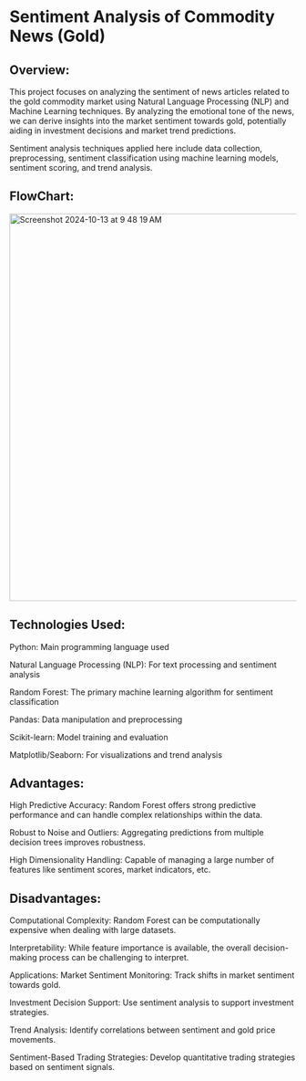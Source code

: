 # Sentiment Analysis of Commodity News (Gold)

## Overview:
This project focuses on analyzing the sentiment of news articles related to the gold commodity market using Natural Language Processing (NLP) and Machine Learning techniques. By analyzing the emotional tone of the news, we can derive insights into the market sentiment towards gold, potentially aiding in investment decisions and market trend predictions.

Sentiment analysis techniques applied here include data collection, preprocessing, sentiment classification using machine learning models, sentiment scoring, and trend analysis.

## FlowChart:
<img width="679" alt="Screenshot 2024-10-13 at 9 48 19 AM" src="https://github.com/user-attachments/assets/99c9bae4-6f49-4e58-af03-e5c3386b02ee">

## Technologies Used:
Python: Main programming language used

Natural Language Processing (NLP): For text processing and sentiment analysis

Random Forest: The primary machine learning algorithm for sentiment classification

Pandas: Data manipulation and preprocessing

Scikit-learn: Model training and evaluation

Matplotlib/Seaborn: For visualizations and trend analysis

## Advantages:
High Predictive Accuracy: Random Forest offers strong predictive performance and can handle complex relationships within the data.

Robust to Noise and Outliers: Aggregating predictions from multiple decision trees improves robustness.

High Dimensionality Handling: Capable of managing a large number of features like sentiment scores, market indicators, etc.

## Disadvantages:
Computational Complexity: Random Forest can be computationally expensive when dealing with large datasets.

Interpretability: While feature importance is available, the overall decision-making process can be challenging to interpret.

Applications:
Market Sentiment Monitoring: Track shifts in market sentiment towards gold.

Investment Decision Support: Use sentiment analysis to support investment strategies.

Trend Analysis: Identify correlations between sentiment and gold price movements.

Sentiment-Based Trading Strategies: Develop quantitative trading strategies based on sentiment signals.
